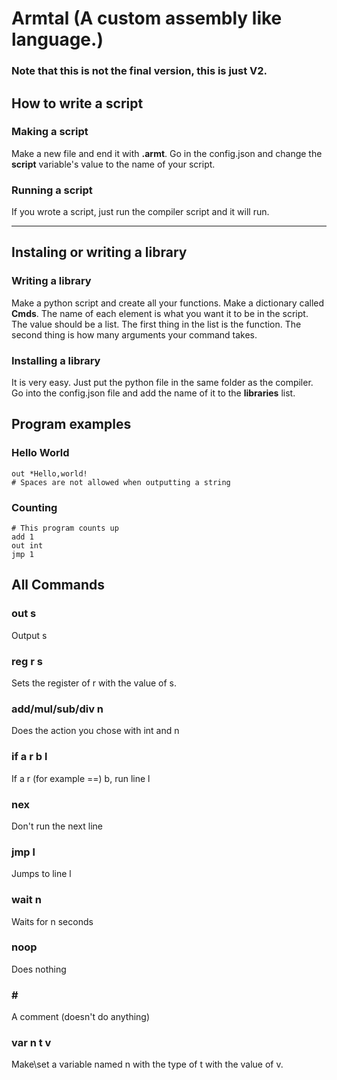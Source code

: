 # Armtal (A custom assembly like language.)

### Note that this is not the final version, this is just V2.

## How to write a script
### Making a script
Make a new file and end it with **.armt**. Go in the config.json and change the **script** variable's value to the name of your script.
### Running a script
If you wrote a script, just run the compiler script and it will run.

---
## Instaling or writing a library
### Writing a library
Make a python script and create all your functions. Make a dictionary called **Cmds**. The name of each element is what you want it to be in the script. The value should be a list. The first thing in the list is the function. The second thing is how many arguments your command takes.

### Installing a library
It is very easy. Just put the python file in the same folder as the compiler. Go into the config.json file and add the name of it to the **libraries** list.

## Program examples
### Hello World
    out *Hello,world!
    # Spaces are not allowed when outputting a string
    
### Counting
    # This program counts up
    add 1
    out int
    jmp 1

## All Commands
### out s
Output s

### reg r s
Sets the register of r with the value of s.

### add/mul/sub/div n
Does the action you chose with int and n

### if a r b l
If a r (for example ==) b, run line l

### nex
Don't run the next line

### jmp l
Jumps to line l

### wait n
Waits for n seconds

### noop
Does nothing

### \#
A comment (doesn't do anything)

### var n t v
Make\set a variable named n with the type of t with the value of v.